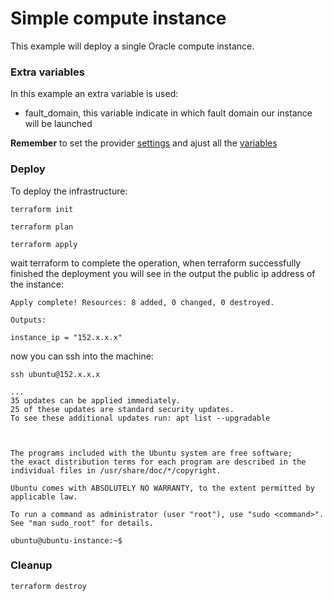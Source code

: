 # Simple compute instance

This example will deploy a single Oracle compute instance. 

### Extra variables

In this example an extra variable is used:

* fault_domain, this variable indicate in which fault domain our instance will be launched

**Remember** to set the provider [settings](https://github.com/garutilorenzo/oracle-cloud-terraform-examples#oracle-provider-setup) and ajust all the [variables](https://github.com/garutilorenzo/oracle-cloud-terraform-examples#other-variables-to-adjust)

### Deploy

To deploy the infrastructure:

```
terraform init

terraform plan

terraform apply
```

wait terraform to complete the operation, when terraform successfully finished the deployment you will see in the output the public ip address of the instance:

```
Apply complete! Resources: 8 added, 0 changed, 0 destroyed.

Outputs:

instance_ip = "152.x.x.x"
```

now you can ssh into the machine:

```
ssh ubuntu@152.x.x.x

...
35 updates can be applied immediately.
25 of these updates are standard security updates.
To see these additional updates run: apt list --upgradable



The programs included with the Ubuntu system are free software;
the exact distribution terms for each program are described in the
individual files in /usr/share/doc/*/copyright.

Ubuntu comes with ABSOLUTELY NO WARRANTY, to the extent permitted by
applicable law.

To run a command as administrator (user "root"), use "sudo <command>".
See "man sudo_root" for details.

ubuntu@ubuntu-instance:~$ 
```

### Cleanup

```
terraform destroy
```